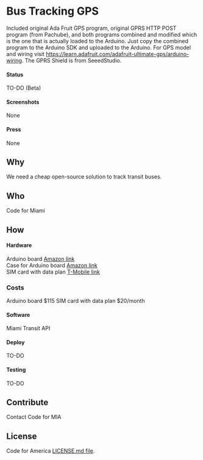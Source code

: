 # Bus Tracking GPS
Included original Ada Fruit GPS program, original GPRS HTTP POST program (from Pachube), and both programs combined and modified
which is the one that is actually loaded to the Arduino.
Just copy the combined program to the Arduino SDK and uploaded to the Arduino.
For GPS model and wiring visit https://learn.adafruit.com/adafruit-ultimate-gps/arduino-wiring.
The GPRS Shield is from SeeedStudio.

#### Status

TO-DO (Beta)

#### Screenshots

None

#### Press

None

## Why

We need a cheap open-source solution to track transit buses.

## Who

Code for Miami

## How
#### Hardware

Arduino board [Amazon link](http://www.amazon.com)  
Case for Arduino board [Amazon link](http://www.amazon.com)  
SIM card with data plan [T-Mobile link](http://www.tmobile.com)  

### Costs

Arduino board $115
SIM card with data plan $20/month

#### Software

Miami Transit API

#### Deploy

TO-DO

#### Testing

TO-DO

## Contribute

Contact Code for MIA

## License
Code for America [LICENSE.md file](https://github.com/codeforamerica/ceviche-cms/blob/master/LICENCE.md).

## 
